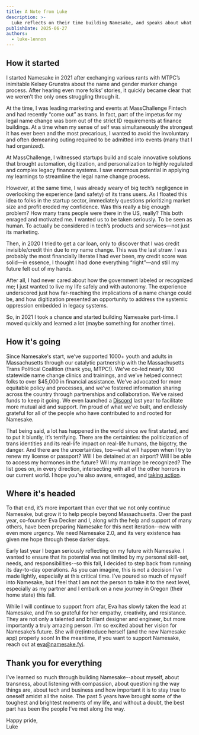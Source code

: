 ```yaml
---
title: A Note from Luke
description: >-
  Luke reflects on their time building Namesake, and speaks about what's next.
publishDate: 2025-06-27
authors:
  - luke-lennon
---
```


## How it started

I started Namesake in 2021 after exchanging various rants with MTPC’s inimitable Kelsey Grunstra about the name and gender marker change process. After hearing even more folks’ stories, it quickly became clear that we weren’t the only ones struggling through it.

At the time, I was leading marketing and events at MassChallenge Fintech and had recently “come out” as trans. In fact, part of the impetus for my legal name change was born out of the strict ID requirements at finance buildings. At a time when my sense of self was simultaneously the strongest it has ever been and the most precarious, I wanted to avoid the involuntary and often demeaning outing required to be admitted into events (many that I had organized). 

At MassChallenge, I witnessed startups build and scale innovative solutions that brought automation, digitization, and personalization to highly regulated and complex legacy finance systems. I saw enormous potential in applying my learnings to streamline the legal name change process.

However, at the same time, I was already weary of big tech’s negligence in overlooking the experience (and safety) of its trans users. As I floated this idea to folks in the startup sector, immediately questions prioritizing market size and profit eroded my confidence. Was this really a big enough problem? How many trans people were there in the US, really? This both enraged and motivated me. I wanted us to be taken seriously. To be seen as human. To actually be considered in tech’s products and services—not just its marketing.

Then, in 2020 I tried to get a car loan, only to discover that I was credit invisible/credit thin due to my name change. This was the last straw. I was probably the most financially literate I had ever been, my credit score was solid—in essence, I thought I had done everything “right”—and still my future felt out of my hands. 

After all, I had never cared about how the government labeled or recognized me; I just wanted to live my life safely and with autonomy. The experience underscored just how far-reaching the implications of a name change could be, and how digitization presented an opportunity to address the systemic oppression embedded in legacy systems. 

So, in 2021 I took a chance and started building Namesake part-time. I moved quickly and learned a lot (maybe something for another time).

## How it's going

Since Namesake's start, we’ve supported 1000+ youth and adults in Massachusetts through our catalytic partnership with the Massachusetts Trans Political Coalition (thank you, MTPC!). We’ve co-led nearly 100 statewide name change clinics and trainings, and we’ve helped connect folks to over $45,000 in financial assistance. We’ve advocated for more equitable policy and processes, and we’ve fostered information sharing across the country through partnerships and collaboration. We’ve raised funds to keep it going. We even launched a [Discord](/chat) last year to facilitate more mutual aid and support. I’m proud of what we’ve built, and endlessly grateful for all of the people who have contributed to and rooted for Namesake.

That being said, a lot has happened in the world since we first started, and to put it bluntly, it’s terrifying. There are the certainties: the politicization of trans identities and its real-life impact on real-life humans, the bigotry, the danger. And there are the uncertainties, too—what will happen when I try to renew my license or passport? Will I be detained at an airport? Will I be able to access my hormones in the future? Will my marriage be recognized? The list goes on, in every direction, intersecting with all of the other horrors in our current world. I hope you’re also aware, enraged, and [taking action](https://secure.everyaction.com/P2P/j5xaSW4gmU6FZu4D3ELZbQ2/qX69jknqEfCPfGBFvdy_DQ2).

## Where it's headed

To that end, it’s more important than ever that we not only continue Namesake, but grow it to help people beyond Massachusetts. Over the past year, co-founder Eva Decker and I, along with the help and support of many others, have been preparing Namesake for this next iteration--now with even more urgency. We need Namesake 2.0, and its very existence has given me hope through these darker days. 

Early last year I began seriously reflecting on my future with Namesake. I wanted to ensure that its potential was not limited by my personal skill-set, needs, and responsibilities--so this fall, I decided to step back from running its day-to-day operations. As you can imagine, this is not a decision I’ve made lightly, especially at this critical time. I’ve poured so much of myself into Namesake, but I feel that I am not the person to take it to the next level, especially as my partner and I embark on a new journey in Oregon (their home state) this fall. 

While I will continue to support from afar, Eva has slowly taken the lead at Namesake, and I’m so grateful for her empathy, creativity, and resistance. They are not only a talented and brilliant designer and engineer, but more importantly a truly amazing person. I’m so excited about her vision for Namesake’s future. She will (re)introduce herself (and the new Namesake app) properly soon! In the meantime, if you want to support Namesake, reach out at [eva@namesake.fyi](mailto:eva@namesake.fyi).

## Thank you for everything

I’ve learned so much through building Namesake--about myself, about transness, about listening with compassion, about questioning the way things are, about tech and business and how important it is to stay true to oneself amidst all the noise. The past 5 years have brought some of the toughest and brightest moments of my life, and without a doubt, the best part has been the people I’ve met along the way.

Happy pride,  
Luke

